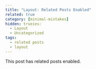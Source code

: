```yaml
---
title: "Layout: Related Posts Enabled"
related: true
category: [minimal-mistakes]
hidden: trueies:
  - Layout
  - Uncategorized
tags:
  - related posts
  - layout
---
```


This post has related posts enabled.
<!--stackedit_data:
eyJoaXN0b3J5IjpbLTY1ODE4MDg1NCwtMzEyMzU2OTddfQ==
-->